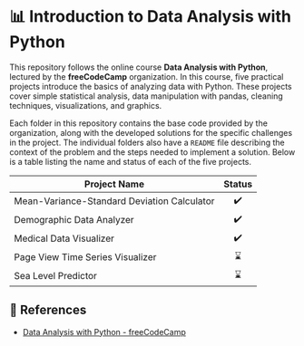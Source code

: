 # **📊 Introduction to Data Analysis with Python**

This repository follows the online course **Data Analysis with Python**, lectured by the **freeCodeCamp** organization. In this course, five practical projects introduce the basics of analyzing data with Python. These projects cover simple statistical analysis, data manipulation with pandas, cleaning techniques, visualizations, and graphics.

Each folder in this repository contains the base code provided by the organization, along with the developed solutions for the specific challenges in the project. The individual folders also have a `README` file describing the context of the problem and the steps needed to implement a solution. Below is a table listing the name and status of each of the five projects.

| Project Name | Status |
| --- | :---: |
| Mean-Variance-Standard Deviation Calculator | ✔️ |
| Demographic Data Analyzer | ✔️ |
| Medical Data Visualizer | ✔️ | 
| Page View Time Series Visualizer | ⌛ |
| Sea Level Predictor | ⌛ |


## 📃 References

- [Data Analysis with Python - freeCodeCamp](https://www.freecodecamp.org/learn/data-analysis-with-python)